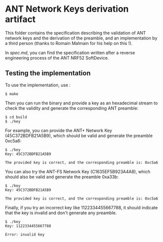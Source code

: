 # ANT Network Keys derivation artifact

This folder contains the specification describing the validation of ANT network keys and the derivation of the preamble, and an implementation by a third person (thanks to Romain Malmain for his help on this !).

In *spec.md*, you can find the specification written after a reverse engineering process of the ANT NRF52 SoftDevice.

## Testing the implementation

To use the implementation, use :

```
$ make
```

Then you can run the binary and provide a key as an hexadecimal stream to check the validity and generate the corresponding ANT preamble:

```
$ cd build
$ ./key
```

For example, you can provide the ANT+ Network Key (45C372BDFB21A5B9), which should be valid and generate the preamble 0xc5a6:

```
$ ./key
Key: 45C372BDFB21A5B9

The provided key is correct, and the corresponding preamble is: 0xc5a6
```

You can also try the ANT-FS Network Key (C1635EF5B923A4A8), which should also be valid and generate the preamble 0xa33b:

```
$ ./key
Key: 45C372BDFB21A5B9

The provided key is correct, and the corresponding preamble is: 0xc5a6
```

Finally, if you try an incorrect key like 1122334455667788, it should indicate that the key is invalid and don't generate any preamble.

```
$ ./key
Key: 1122334455667788

Error: invalid key
```
